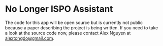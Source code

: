 # No Longer ISPO Assistant

The code for this app will be open source but is currently not public because a paper describing the project is being written. 
If you need to take a look at the source code now, please contact Alex Nguyen at alextongdo@gmail.com.